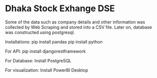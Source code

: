 # Dhaka Stock Exhange DSE
Some of the data such as company details and other information was collected by Web Scraping and stored into a CSV file. Later on, database was constructed using postgresql.

Installations:
pip install pandas
pip install python

For API:
pip install djangorestframework

For Database:
Install PostgreSQL

For visualization:
Install PowerBI Desktop
